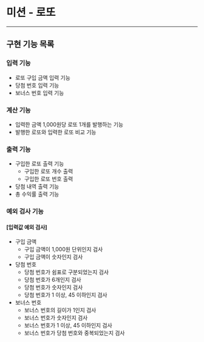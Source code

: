# 미션 - 로또

---

## 구현 기능 목록

### 입력 기능

- 로또 구입 금액 입력 기능
- 당첨 번호 입력 기능
- 보너스 번호 입력 기능

### 계산 기능

- 입력한 금액 1,000원당 로또 1개를 발행하는 기능
- 발행한 로또와 입력한 로또 비교 기능

### 출력 기능

- 구입한 로또 출력 기능
    - 구입한 로또 개수 출력
    - 구입한 로또 번호 출력
- 당첨 내역 출력 기능
- 총 수익률 출력 기능

### 예외 검사 기능

#### [입력값 예외 검사]

- 구입 금액
    - 구입 금액이 1,000원 단위인지 검사
    - 구입 금액이 숫자인지 검사
- 당첨 번호
    - 당첨 번호가 쉼표로 구분되었는지 검사
    - 당첨 번호가 6개인지 검사
    - 당첨 번호가 숫자인지 검사
    - 당첨 번호가 1 이상, 45 이하인지 검사
- 보너스 번호
    - 보너스 번호의 길이가 1인지 검사
    - 보너스 번호가 숫자인지 검사
    - 보너스 번호가 1 이상, 45 이하인지 검사
    - 보너스 번호가 당첨 번호와 중복되었는지 검사
